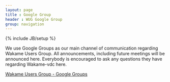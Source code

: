 ```yaml
---
layout: page
title : Google Group
header : WUG Google Group
group: navigation
---
```

{% include JB/setup %}

We use Google Groups as our main channel of communication regarding Wakame Users Group. All announcements, including future meetings will be announced here. Everybody is encouraged to ask any questions they have regarding Wakame-vdc here.

[Wakame Users Group - Google Groups](https://groups.google.com/forum/?hl=en-GB#!forum/wakame-ug)
